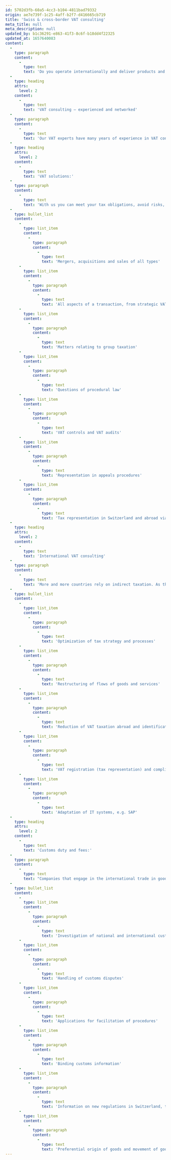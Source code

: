```yaml
---
id: 5702d3fb-60a5-4cc3-b104-4811bad79332
origin: ae7e739f-1c25-4aff-b2f7-d416665cb719
title: 'Swiss & cross-border VAT consulting'
meta_title: null
meta_description: null
updated_by: b1c36291-e863-41f3-8c6f-b18dd4f22325
updated_at: 1657640083
content:
  -
    type: paragraph
    content:
      -
        type: text
        text: 'Do you operate internationally and deliver products and services not only in Switzerland? Then it is important for you to pay attention to the processes relating to value added tax, registration obligations and VAT settlement in compliance with the laws in other countries. Each country has its own statutory regulations, and if you do not want to get lost in the complexity of the VAT landscape, you need a strong partner with an international network at your side. We can show you where your company has to go and find the right solutions.'
  -
    type: heading
    attrs:
      level: 2
    content:
      -
        type: text
        text: 'VAT consulting – experienced and networked'
  -
    type: paragraph
    content:
      -
        type: text
        text: 'Our VAT experts have many years of experience in VAT consulting. We can provide your company with all-encompassing advice or with support in individual matters and projects. We also support other advisors, fiduciaries and lawyers in complex VAT issues.'
  -
    type: heading
    attrs:
      level: 2
    content:
      -
        type: text
        text: 'VAT solutions:'
  -
    type: paragraph
    content:
      -
        type: text
        text: 'With us you can meet your tax obligations, avoid risks, and keep the weight of your indirect tax burden bearable. With our international experience we support you in:'
  -
    type: bullet_list
    content:
      -
        type: list_item
        content:
          -
            type: paragraph
            content:
              -
                type: text
                text: 'Mergers, acquisitions and sales of all types'
      -
        type: list_item
        content:
          -
            type: paragraph
            content:
              -
                type: text
                text: 'All aspects of a transaction, from strategic VAT planning to due diligence, negotiations, implementation and integration'
      -
        type: list_item
        content:
          -
            type: paragraph
            content:
              -
                type: text
                text: 'Matters relating to group taxation'
      -
        type: list_item
        content:
          -
            type: paragraph
            content:
              -
                type: text
                text: 'Questions of procedural law'
      -
        type: list_item
        content:
          -
            type: paragraph
            content:
              -
                type: text
                text: 'VAT controls and VAT audits'
      -
        type: list_item
        content:
          -
            type: paragraph
            content:
              -
                type: text
                text: 'Representation in appeals procedures'
      -
        type: list_item
        content:
          -
            type: paragraph
            content:
              -
                type: text
                text: 'Tax representation in Switzerland and abroad via our international network'
  -
    type: heading
    attrs:
      level: 2
    content:
      -
        type: text
        text: 'International VAT consulting'
  -
    type: paragraph
    content:
      -
        type: text
        text: 'More and more countries rely on indirect taxation. As the complexity, formal requirements and frequency of reforms in foreign VAT laws are growing, it is worth having a specialist by your side. As part of an international network we can support you in the following, among other things:'
  -
    type: bullet_list
    content:
      -
        type: list_item
        content:
          -
            type: paragraph
            content:
              -
                type: text
                text: 'Optimization of tax strategy and processes'
      -
        type: list_item
        content:
          -
            type: paragraph
            content:
              -
                type: text
                text: 'Restructuring of flows of goods and services'
      -
        type: list_item
        content:
          -
            type: paragraph
            content:
              -
                type: text
                text: 'Reduction of VAT taxation abroad and identification of efficient refund processes'
      -
        type: list_item
        content:
          -
            type: paragraph
            content:
              -
                type: text
                text: 'VAT registration (tax representation) and compliance in the EU and worldwide'
      -
        type: list_item
        content:
          -
            type: paragraph
            content:
              -
                type: text
                text: 'Adaptation of IT systems, e.g. SAP'
  -
    type: heading
    attrs:
      level: 2
    content:
      -
        type: text
        text: 'Customs duty and fees:'
  -
    type: paragraph
    content:
      -
        type: text
        text: "Companies that engage in the international trade in goods must take great care to comply with all regulations and control their costs while enhancing their efficiency. Sometimes just a few adjustments are needed in order to be allowed to import or export goods from preferential origin free of customs duty. We can help you with this. Our services include:\_"
  -
    type: bullet_list
    content:
      -
        type: list_item
        content:
          -
            type: paragraph
            content:
              -
                type: text
                text: 'Investigation of national and international customs processes, identification of risks and potential for optimization'
      -
        type: list_item
        content:
          -
            type: paragraph
            content:
              -
                type: text
                text: 'Handling of customs disputes'
      -
        type: list_item
        content:
          -
            type: paragraph
            content:
              -
                type: text
                text: 'Applications for facilitation of procedures'
      -
        type: list_item
        content:
          -
            type: paragraph
            content:
              -
                type: text
                text: 'Binding customs information'
      -
        type: list_item
        content:
          -
            type: paragraph
            content:
              -
                type: text
                text: 'Information on new regulations in Switzerland, the EU and worldwide'
      -
        type: list_item
        content:
          -
            type: paragraph
            content:
              -
                type: text
                text: 'Preferential origin of goods and movement of goods certificates through our international network, VAT and customs aspects, identification of efficient refund processes, worldwide, and long-term supplier’s declarations.'
---
```

